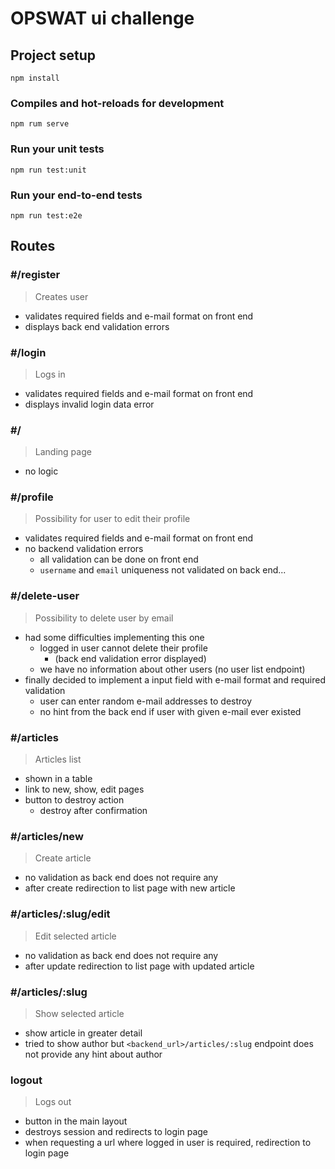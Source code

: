 # OPSWAT ui challenge

## Project setup
```
npm install
```

### Compiles and hot-reloads for development
```
npm rum serve
```

### Run your unit tests
```
npm run test:unit
```

### Run your end-to-end tests
```
npm run test:e2e
```

## Routes

### #/register

> Creates user

* validates required fields and e-mail format on front end
* displays back end validation errors

### #/login

> Logs in

* validates required fields and e-mail format on front end
* displays invalid login data error

### #/

> Landing page

* no logic

### #/profile

> Possibility for user to edit their profile

* validates required fields and e-mail format on front end
* no backend validation errors
  * all validation can be done on front end
  * `username` and `email` uniqueness not validated on back end...

### #/delete-user

> Possibility to delete user by email

* had some difficulties implementing this one
  * logged in user cannot delete their profile
    * (back end validation error displayed)
  * we have no information about other users (no user list endpoint)
* finally decided to implement a input field with e-mail format and required validation
  * user can enter random e-mail addresses to destroy
  * no hint from the back end if user with given e-mail ever existed

### #/articles

> Articles list

* shown in a table
* link to new, show, edit pages
* button to destroy action
  * destroy after confirmation

### #/articles/new

> Create article

* no validation as back end does not require any
* after create redirection to list page with new article

### #/articles/:slug/edit

> Edit selected article

* no validation as back end does not require any
* after update redirection to list page with updated article

### #/articles/:slug

> Show selected article

* show article in greater detail
* tried to show author but `<backend_url>/articles/:slug` endpoint does not provide any hint about author

### logout

> Logs out

* button in the main layout
* destroys session and redirects to login page
* when requesting a url where logged in user is required, redirection to login page
